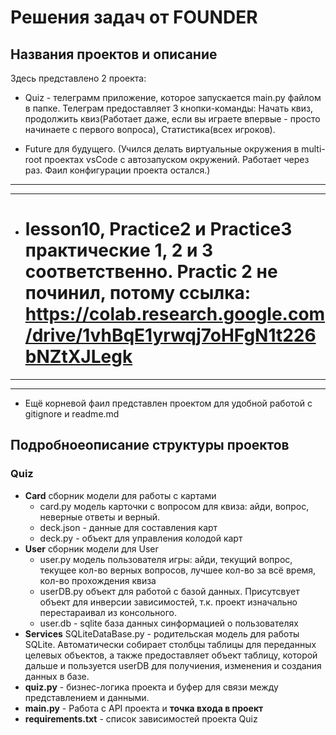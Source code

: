 # Решения задач от **FOUNDER**

## Названия проектов и описание 

Здесь представлено 2 проекта:

 - Quiz - телеграмм приложение, которое запускается main.py файлом в папке. Телеграм предоставляет 3 кнопки-команды: Начать квиз, продолжить квиз(Работает даже, если вы играете впервые - просто начинаете с первого вопроса), Статистика(всех игроков). 

 - Future для будущего. (Учился делать виртуальные окружения в multi-root проектах vsCode с автозапуском окружений. Работает через раз. Фаил конфигурации проекта остался.)

---
---

 - # lesson10, Practice2 и Practice3 практические 1, 2 и 3 соответственно. Practic 2 не починил, потому ссылка: https://colab.research.google.com/drive/1vhBqE1yrwqj7oHFgN1t226bNZtXJLegk

---
---

 - Ещё корневой фаил представлен проектом для удобной работой с gitignore и readme.md

## Подробноеописание структуры проектов

### Quiz

 - **Card** сборник модели для работы с картами
    - card.py модель карточки с вопросом для квиза: айди, вопрос, неверные ответы и верный.
    - deck.json - данные для составления карт
    - deck.py - объект для управления колодой карт
 - **User** сборник модели для User
    - user.py модель пользователя игры: айди, текущий вопрос, текущее кол-во верных вопросов, лучшее кол-во за всё время, кол-во прохождения квиза
    - userDB.py объект для работой с базой данных. Присутсвует объект для инверсии зависимостей, т.к. проект изначально перестараивал из консольного.
    - user.db - sqlite база данных синформацией о пользователях
 - **Services** SQLiteDataBase.py - родительская модель для работы SQLite. Автоматически собирает столбцы таблицы для переданных целевых объектов, а также предоставляет объект таблицу, которой дальше и пользуется userDB для получиения, изменения и создания данных в базе.
 - **quiz.py** - бизнес-логика проекта и буфер для связи между представлением и данными.
 - **main.py** - Работа с API проекта и **точка входа в проект**
 - **requirements.txt** - список зависимостей проекта Quiz
